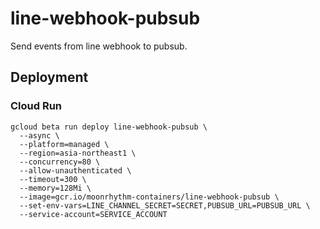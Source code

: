 # line-webhook-pubsub

Send events from line webhook to pubsub. 

## Deployment

### Cloud Run

```shell script
gcloud beta run deploy line-webhook-pubsub \
  --async \
  --platform=managed \
  --region=asia-northeast1 \
  --concurrency=80 \
  --allow-unauthenticated \
  --timeout=300 \
  --memory=128Mi \
  --image=gcr.io/moonrhythm-containers/line-webhook-pubsub \
  --set-env-vars=LINE_CHANNEL_SECRET=SECRET,PUBSUB_URL=PUBSUB_URL \
  --service-account=SERVICE_ACCOUNT
```
